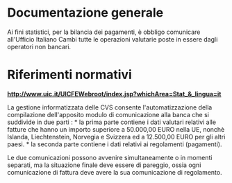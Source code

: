 # Documentazione generale
Ai fini statistici, per la bilancia dei pagamenti, è obbligo comunicare all'Ufficio Italiano Cambi tutte le operazioni valutarie poste in essere dagli operatori non bancari.

# Riferimenti normativi
__http://www.uic.it/UICFEWebroot/index.jsp?whichArea=Stat_&_lingua=it__

La gestione informatizzata delle CVS consente l'automatizzazione della compilazione dell'apposito modulo di comunicazione alla banca che si suddivide in due parti : 
 \* la prima parte contiene i dati valutari relativi alle fatture che hanno un importo superiore a 50.000,00 EURO nella UE, nonchè Islanda, Liechtenstein, Norvegia e Svizzera ed a 12.500,00 EURO per gli altri paesi.
 \* la seconda parte contiene i dati relativi ai regolamenti (pagamenti).

Le due comunicazioni possono avvenire simultaneamente o in momenti separati, ma la situazione finale deve essere di pareggio, ossia ogni comunicazione di fattura deve avere la sua comunicazione di regolamento.
